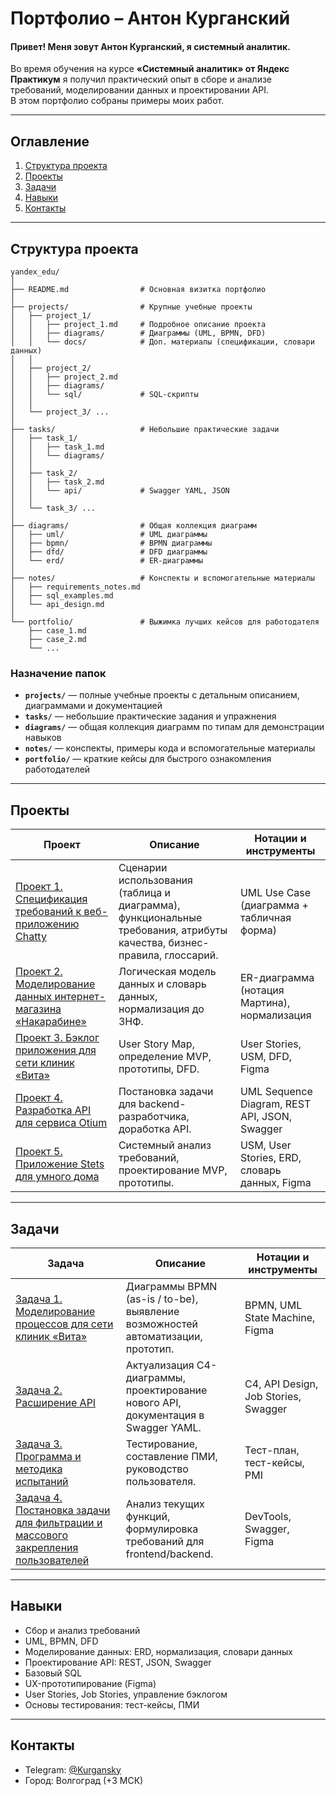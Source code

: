 # Портфолио – Антон Курганский

#### Привет! Меня зовут Антон Курганский, я системный аналитик.  
Во время обучения на курсе **«Системный аналитик» от Яндекс Практикум** я получил практический опыт в сборе и анализе требований, моделировании данных и проектировании API.  
В этом портфолио собраны примеры моих работ.  

---

## Оглавление
1. [Структура проекта](#структура-проекта)
2. [Проекты](#проекты)
3. [Задачи](#задачи)
4. [Навыки](#навыки)
5. [Контакты](#контакты)

---

## Структура проекта

```
yandex_edu/
│
├── README.md                # Основная визитка портфолио
│
├── projects/                # Крупные учебные проекты
│   ├── project_1/           
│   │   ├── project_1.md     # Подробное описание проекта
│   │   ├── diagrams/        # Диаграммы (UML, BPMN, DFD)
│   │   └── docs/            # Доп. материалы (спецификации, словари данных)
│   │
│   ├── project_2/
│   │   ├── project_2.md
│   │   ├── diagrams/
│   │   └── sql/             # SQL-скрипты
│   │
│   └── project_3/ ...
│
├── tasks/                   # Небольшие практические задачи
│   ├── task_1/
│   │   ├── task_1.md
│   │   └── diagrams/
│   │
│   ├── task_2/
│   │   ├── task_2.md
│   │   └── api/             # Swagger YAML, JSON
│   │
│   └── task_3/ ...
│
├── diagrams/                # Общая коллекция диаграмм
│   ├── uml/                 # UML диаграммы
│   ├── bpmn/                # BPMN диаграммы
│   ├── dfd/                 # DFD диаграммы
│   └── erd/                 # ER-диаграммы
│
├── notes/                   # Конспекты и вспомогательные материалы
│   ├── requirements_notes.md
│   ├── sql_examples.md
│   └── api_design.md
│
└── portfolio/               # Выжимка лучших кейсов для работодателя
    ├── case_1.md
    ├── case_2.md
    └── ...
```

### Назначение папок

- **`projects/`** — полные учебные проекты с детальным описанием, диаграммами и документацией
- **`tasks/`** — небольшие практические задания и упражнения
- **`diagrams/`** — общая коллекция диаграмм по типам для демонстрации навыков
- **`notes/`** — конспекты, примеры кода и вспомогательные материалы
- **`portfolio/`** — краткие кейсы для быстрого ознакомления работодателей


---

## Проекты
| Проект | Описание | Нотации и инструменты |
|--------|----------|-----------------------|
| [Проект 1. Спецификация требований к веб-приложению Chatty](./project_1.md) | Сценарии использования (таблица и диаграмма), функциональные требования, атрибуты качества, бизнес-правила, глоссарий. | UML Use Case (диаграмма + табличная форма) |
| [Проект 2. Моделирование данных интернет-магазина «Накарабине»](./project_2.md) | Логическая модель данных и словарь данных, нормализация до 3НФ. | ER-диаграмма (нотация Мартина), нормализация |
| [Проект 3. Бэклог приложения для сети клиник «Вита»](./project_3.md) | User Story Map, определение MVP, прототипы, DFD. | User Stories, USM, DFD, Figma |
| [Проект 4. Разработка API для сервиса Otium](./project_4.md) | Постановка задачи для backend-разработчика, доработка API. | UML Sequence Diagram, REST API, JSON, Swagger |
| [Проект 5. Приложение Stets для умного дома](./project_5.md) | Системный анализ требований, проектирование MVP, прототипы. | USM, User Stories, ERD, словарь данных, Figma |

---

## Задачи
| Задача | Описание | Нотации и инструменты |
|--------|----------|-----------------------|
| [Задача 1. Моделирование процессов для сети клиник «Вита»](./task_1.md) | Диаграммы BPMN (as-is / to-be), выявление возможностей автоматизации, прототип. | BPMN, UML State Machine, Figma |
| [Задача 2. Расширение API](./task_2.md) | Актуализация C4-диаграммы, проектирование нового API, документация в Swagger YAML. | C4, API Design, Job Stories, Swagger |
| [Задача 3. Программа и методика испытаний](./task_3.md) | Тестирование, составление ПМИ, руководство пользователя. | Тест-план, тест-кейсы, PMI |
| [Задача 4. Постановка задачи для фильтрации и массового закрепления пользователей](./task_4.md) | Анализ текущих функций, формулировка требований для frontend/backend. | DevTools, Swagger, Figma |

---

## Навыки
- Сбор и анализ требований  
- UML, BPMN, DFD  
- Моделирование данных: ERD, нормализация, словари данных  
- Проектирование API: REST, JSON, Swagger  
- Базовый SQL  
- UX-прототипирование (Figma)  
- User Stories, Job Stories, управление бэклогом  
- Основы тестирования: тест-кейсы, ПМИ  

---

## Контакты
- Telegram: [@Kurgansky](https://t.me/Kurgansky)  
- Город: Волгоград (+3 МСК)  
